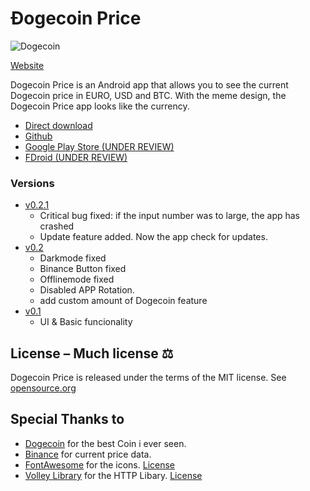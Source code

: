 # Ðogecoin Price

![Dogecoin](https://static.tumblr.com/ppdj5y9/Ae9mxmxtp/300coin.png)

[Website](https://dogecoin.schapeit.com)

Dogecoin Price is an Android app that allows you to see the current Dogecoin price in EURO, USD and BTC. With the meme design, the Dogecoin Price app looks like the currency.
- [Direct download](https://github.com/D3nn7/Dogecoin-Price-Android/releases/download/v0.2.1/dogecoin-price-v0.2.1.apk)
- [Github](https://github.com/D3nn7/Dogecoin-Price-Android/releases/)
- [Google Play Store (UNDER REVIEW)](#)
- [FDroid (UNDER REVIEW)](#)

### Versions

- [v0.2.1](https://github.com/D3nn7/Dogecoin-Price-Android/releases/tag/v0.2.1)
  - Critical bug fixed: if the input number was to large, the app has crashed
  - Update feature added. Now the app check for updates.
- [v0.2](https://github.com/D3nn7/Dogecoin-Price-Android/releases/tag/v0.2)
  - Darkmode fixed
  - Binance Button fixed
  - Offlinemode fixed
  - Disabled APP Rotation.
  - add custom amount of Dogecoin feature
- [v0.1](https://github.com/D3nn7/Dogecoin-Price-Android/releases/tag/v0.1)
  - UI & Basic funcionality

## License – Much license ⚖️
Dogecoin Price is released under the terms of the MIT license. See
[opensource.org](https://opensource.org/licenses/MIT)

## Special Thanks to️
- [Dogecoin](https://dogecoin.com) for the best Coin i ever seen.
- [Binance](https://binance.com) for current price data.
- [FontAwesome](https://fontawesome.com) for the icons. [License](https://fontawesome.com/license)
- [Volley Library](https://github.com/google/volley) for the HTTP Libary. [License](https://github.com/google/volley/blob/master/LICENSE)
